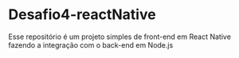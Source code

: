# Desafio4-reactNative
 Esse repositório é um projeto simples de front-end em React Native fazendo a integração com o back-end em Node.js
